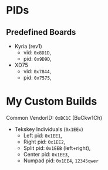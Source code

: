 # PIDs

## Predefined Boards

- Kyria (rev1)
  - vid: `0x8D1D`,
  - pid: `0x9D9D`,
- XD75
  - vid: `0x7844`,
  - pid: `0x7575`,

# My Custom Builds

Common VendorID: `0xBC1C` (BuCkw1Ch)

- Tekskey Individuals (`0x1EEx`)
  - Left pid: `0x1EE1`,
  - Right pid: `0x1EE2`,
  - Split pid: `0x1EEB` (left+right),
  - Center pid: `0x1EE3`,
  - Numpad pid: `0x1EE4`,
    `12345qwer`
